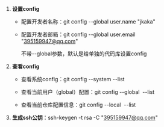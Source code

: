 1. **设置config**
    * 配置开发者名称：git config --global user.name "jkaka"
    * 配置开发者邮箱：git config --global user.email "395159947@qq.com"
    
        不带--global参数，默认是给单独的代码库设置config
2. **查看config**
    * 查看系统config：git config --system --list

    * 查看当前用户（global）配置：git config --global  --list
 
    * 查看当前仓库配置信息：git config --local  --list

3. **生成ssh公钥**：ssh-keygen -t rsa -C "395159947@qq.com"

